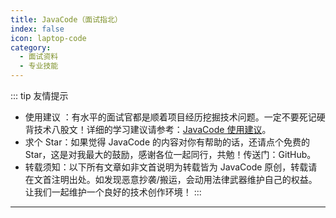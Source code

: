 ```yaml
---
title: JavaCode（面试指北）
index: false
icon: laptop-code
category:
  - 面试资料
  - 专业技能
---
```


::: tip 友情提示
- 使用建议 ：有水平的面试官都是顺着项目经历挖掘技术问题。一定不要死记硬背技术八股文！详细的学习建议请参考：[JavaCode 使用建议](../javacode/use-suggesttion.md)。
- 求个 Star：如果觉得 JavaCode 的内容对你有帮助的话，还请点个免费的 Star，这是对我最大的鼓励，感谢各位一起同行，共勉！传送门：GitHub。
- 转载须知：以下所有文章如非文首说明为转载皆为 JavaCode 原创，转载请在文首注明出处。如发现恶意抄袭/搬运，会动用法律武器维护自己的权益。让我们一起维护一个良好的技术创作环境！
:::

---